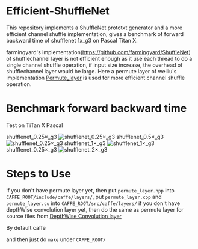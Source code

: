 # Efficient-ShuffleNet
This repository implements a ShuffleNet prototxt generator and a more efficient channel shuffle implementation, gives a benchmark of forward backward time of shufflenet 1x_g3 on Pascal Titan X.

farmingyard's implementation(https://github.com/farmingyard/ShuffleNet) of shufflechannel layer is not efficient enough as it use each thread to do a single channel shuffle operation, if input size increase, the overhead of shufflechannel layer would be  large. Here a permute layer of weiliu's implementation [Permute_layer](https://github.com/BVLC/caffe/commit/b68695db42aa79e874296071927536363fe1efbf?diff=unified) is used for more efficient channel shuffle operation.

# Benchmark forward backward time
Test on TiTan X Pascal

shufflenet_0.25×_g3
![shufflenet_0.25×_g3](https://github.com/MrWanter/Efficient-ShuffleNet/blob/master/image/shufflenet_0.25×_g3.png)
shufflenet_0.5×_g3
![shufflenet_0.25×_g3](https://github.com/MrWanter/Efficient-ShuffleNet/blob/master/shufflenet_0.5×_g3.png)
shufflenet_1×_g3
![shufflenet_1×_g3](https://github.com/MrWanter/Efficient-ShuffleNet/blob/master/shufflenet_1×_g3.png)
shufflenet_0.25×_g3
![shufflenet_2×_g3](https://github.com/MrWanter/Efficient-ShuffleNet/blob/master/shufflenet_2×_g3.png)

# Steps to Use
if you don't have permute layer yet, then put `permute_layer.hpp` into `CAFFE_ROOT/include/caffe/layers/`, put `permute_layer.cpp` and `permute_layer.cu` into `CAFFE_ROOT/src/caffe/layers/`
if you don't have depthWise convolution layer yet, then do the same as permute layer for source files from [DepthWise Convolution layer](https://github.com/farmingyard/caffe-mobilenet)

By default caffe 


and then just do `make` under `CAFFE_ROOT/`
